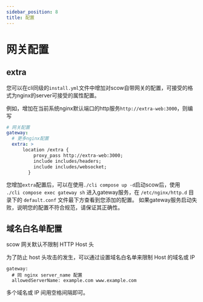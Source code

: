 ```yaml
---
sidebar_position: 8
title: 配置
---
```


# 网关配置


## extra

您可以在cli同级的`install.yml`文件中增加对scow自带网关的配置，可接受的格式为nginx的server可接受的属性配置。

例如，增加在当前系统nginx默认端口的http服务`http://extra-web:3000`，则编写

```yaml title="install.yml"
# 网关配置
gateway:
  # 更多nginx配置
  extra: >
      location /extra {
          proxy_pass http://extra-web:3000;
          include includes/headers;
          include includes/websocket;
        }
```

您增加`extra`配置后，可以在使用`./cli compose up -d`启动scow后，使用 ` ./cli compose exec gateway sh` 进入gateway服务，在 `/etc/nginx/http.d` 目录下的 `default.conf` 文件最下方查看到您添加的配置。
如果gateway服务启动失败，说明您的配置不符合规范，请保证其正确性。

## 域名白名单配置

scow 网关默认不限制 HTTP Host 头

为了防止 host 头攻击的发生，可以通过设置域名白名单来限制 Host 的域名或 IP

```
gateway:
  # 同 nginx server_name 配置
  allowedServerName: example.com www.example.com
```

多个域名或 IP 间用空格间隔即可。

